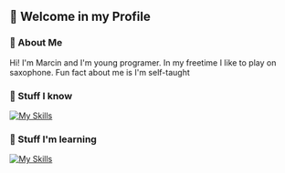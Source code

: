 ## 👋 Welcome in my Profile

### 📖 About Me
Hi! I'm Marcin and I'm young programer. In my freetime I like to play on saxophone. Fun fact about me is I'm self-taught

### 🔨 Stuff I know
[![My Skills](https://skillicons.dev/icons?i=html,css,js,py,git,github&perline=3)](https://skillicons.dev)

### 🔧 Stuff I'm learning
[![My Skills](https://skillicons.dev/icons?i=django,discord,bots,terminal,cmd,powershell&perline=3)](https://skillicons.dev)
